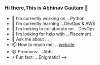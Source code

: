 ### Hi there,This is Abhinav Gautam 👋 


- 🔭 I’m currently working on ...Python
- 🌱 I’m currently learning ...DevOps & AWS
- 👯 I’m looking to collaborate on ...DevOps
- 🤔 I’m looking for help with ...Placement
- 💬 Ask me about ...
- 📫 How to reach me: ...[website](https://bytiicans.com)
- 😄 Pronouns: ...Abhi
- ⚡ Fun fact: ...Enigmatic!
-->
